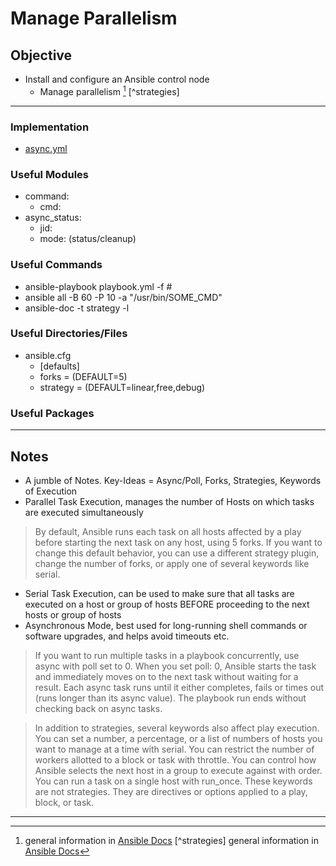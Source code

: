 # Manage Parallelism

## Objective
* Install and configure an Ansible control node
	*  Manage parallelism [^async] [^strategies]
	
---

### Implementation
* [async.yml](asnyc.yml)

### Useful Modules
* command:
	* cmd:
* async_status:
	* jid:
	* mode: (status/cleanup)

### Useful Commands
* ansible-playbook playbook.yml -f #
* ansible all -B 60 -P 10 -a "/usr/bin/SOME_CMD"
* ansible-doc -t strategy -l

### Useful Directories/Files
* ansible.cfg
	* [defaults]
	* forks = (DEFAULT=5)
	* strategy = (DEFAULT=linear,free,debug)

### Useful Packages

---

## Notes
* A jumble of Notes. Key-Ideas = Async/Poll, Forks, Strategies, Keywords of Execution
* Parallel Task Execution, manages the number of Hosts on which tasks are executed simultaneously

> By default, Ansible runs each task on all hosts affected by a play before starting the next task on any host, using 5 forks. If you want to change this default behavior, you can use a different strategy plugin, change the number of forks, or apply one of several keywords like serial.


* Serial Task Execution, can be used to make sure that all tasks are executed on a host or group of hosts BEFORE proceeding to the next hosts or group of hosts
* Asynchronous Mode, best used for long-running shell commands or software upgrades, and helps avoid timeouts etc.

> If you want to run multiple tasks in a playbook concurrently, use async with poll set to 0. When you set poll: 0, Ansible starts the task and immediately moves on to the next task without waiting for a result. Each async task runs until it either completes, fails or times out (runs longer than its async value). The playbook run ends without checking back on async tasks.

> In addition to strategies, several keywords also affect play execution. You can set a number, a percentage, or a list of numbers of hosts you want to manage at a time with serial. You can restrict the number of workers allotted to a block or task with throttle. You can control how Ansible selects the next host in a group to execute against with order. You can run a task on a single host with run_once. These keywords are not strategies. They are directives or options applied to a play, block, or task.



---
[^async]: general information in [Ansible Docs](https://docs.ansible.com/ansible/latest/user_guide/playbooks_async.html)
[^strategies] general information in [Ansible Docs](https://docs.ansible.com/ansible/latest/user_guide/playbooks_strategies.html)
